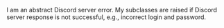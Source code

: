 I am an abstract Discord server error.
My subclasses are raised if Discord server response is not successful, e.g., incorrect login and password.